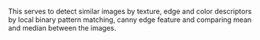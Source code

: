 This serves to detect similar images by texture, edge and color descriptors by local binary pattern matching, canny edge feature and comparing mean and median between the images.